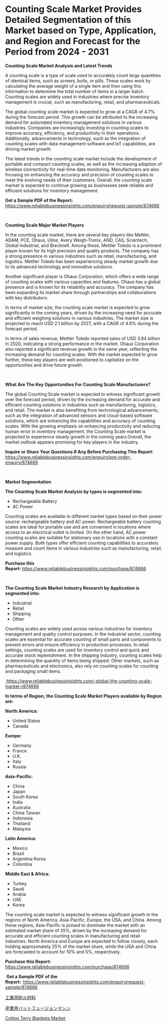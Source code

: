 <p><h1>Counting Scale Market Provides Detailed Segmentation of this Market based on Type, Application, and Region and Forecast for the Period from 2024 - 2031</h1></p><p><strong>Counting Scale Market Analysis and Latest Trends</strong></p>
<p><p>A counting scale is a type of scale used to accurately count large quantities of identical items, such as screws, bolts, or pills. These scales work by calculating the average weight of a single item and then using this information to determine the total number of items in a larger batch. Counting scales are widely used in industries where precise inventory management is crucial, such as manufacturing, retail, and pharmaceuticals.</p><p>The global counting scale market is expected to grow at a CAGR of 4.7% during the forecast period. This growth can be attributed to the increasing demand for automated inventory management solutions in various industries. Companies are increasingly investing in counting scales to improve accuracy, efficiency, and productivity in their operations. Additionally, advancements in technology, such as the integration of counting scales with data management software and IoT capabilities, are driving market growth.</p><p>The latest trends in the counting scale market include the development of portable and compact counting scales, as well as the increasing adoption of wireless connectivity for real-time data monitoring. Manufacturers are also focusing on enhancing the accuracy and precision of counting scales to meet the evolving needs of their customers. Overall, the counting scale market is expected to continue growing as businesses seek reliable and efficient solutions for inventory management.</p></p>
<p><strong>Get a Sample PDF of the Report:&nbsp;</strong> <a href="https://www.reliablebusinessinsights.com/enquiry/request-sample/874666">https://www.reliablebusinessinsights.com/enquiry/request-sample/874666</a></p>
<p>&nbsp;</p>
<p><strong>Counting Scale Major Market Players</strong></p>
<p><p>In the counting scale market, there are several key players like Mettler, ADAM, PCE, Ohaus, Uline, Avery Weigh-Tronix, AND, CAS, Scientech, Global Industrial, and Brecknell. Among these, Mettler Toledo is a prominent player known for its high precision and quality products. The company has a strong presence in various industries such as retail, manufacturing, and logistics. Mettler Toledo has been experiencing steady market growth due to its advanced technology and innovative solutions.</p><p>Another significant player is Ohaus Corporation, which offers a wide range of counting scales with various capacities and features. Ohaus has a global presence and is known for its reliability and accuracy. The company has been expanding its market share through partnerships and collaborations with key distributors.</p><p>In terms of market size, the counting scale market is expected to grow significantly in the coming years, driven by the increasing need for accurate and efficient weighing solutions in various industries. The market size is projected to reach USD 2.1 billion by 2027, with a CAGR of 4.6% during the forecast period.</p><p>In terms of sales revenue, Mettler Toledo reported sales of USD 3.84 billion in 2020, indicating a strong performance in the market. Ohaus Corporation also reported a significant revenue growth in the same year, reflecting the increasing demand for counting scales. With the market expected to grow further, these key players are well-positioned to capitalize on the opportunities and drive future growth.</p></p>
<p>&nbsp;</p>
<p><strong>What Are The Key Opportunities For Counting Scale Manufacturers?</strong></p>
<p><p>The global Counting Scale market is expected to witness significant growth over the forecast period, driven by the increasing demand for accurate and efficient counting solutions in industries such as manufacturing, logistics, and retail. The market is also benefiting from technological advancements, such as the integration of advanced sensors and cloud-based software solutions, which are enhancing the capabilities and accuracy of counting scales. With the growing emphasis on enhancing productivity and reducing human error in inventory management, the Counting Scale market is projected to experience steady growth in the coming years.Overall, the market outlook appears promising for key players in the industry.</p></p>
<p><strong>Inquire or Share Your Questions If Any Before Purchasing This Report:</strong> <a href="https://www.reliablebusinessinsights.com/enquiry/pre-order-enquiry/874666">https://www.reliablebusinessinsights.com/enquiry/pre-order-enquiry/874666</a></p>
<p>&nbsp;</p>
<p><strong>Market Segmentation</strong></p>
<p><strong>The Counting Scale Market Analysis by types is segmented into:</strong></p>
<p><ul><li>Rechargeable Battery</li><li>AC Power</li></ul></p>
<p><p>Counting scales are available in different market types based on their power source: rechargeable battery and AC power. Rechargeable battery counting scales are ideal for portable use and are convenient in locations where access to an electrical outlet is limited. On the other hand, AC power counting scales are suitable for stationary use in locations with a constant power supply. Both types offer efficient counting capabilities to accurately measure and count items in various industries such as manufacturing, retail, and logistics.</p></p>
<p><strong>Purchase this Report:&nbsp;</strong><a href="https://www.reliablebusinessinsights.com/purchase/874666">https://www.reliablebusinessinsights.com/purchase/874666</a></p>
<p>&nbsp;</p>
<p><strong>The Counting Scale Market Industry Research by Application is segmented into:</strong></p>
<p><ul><li>Industrial</li><li>Retail</li><li>Shipping</li><li>Other</li></ul></p>
<p><p>Counting scales are widely used across various industries for inventory management and quality control purposes. In the industrial sector, counting scales are essential for accurate counting of small parts and components to prevent errors and ensure efficiency in production processes. In retail settings, counting scales are used for inventory control and quick and accurate stock replenishment. In the shipping industry, counting scales help in determining the quantity of items being shipped. Other markets, such as pharmaceuticals and electronics, also rely on counting scales for counting and packaging small items.</p></p>
<p><a href="https://www.reliablebusinessinsights.com/-global-the-counting-scale-market-r874666">&nbsp;https://www.reliablebusinessinsights.com/-global-the-counting-scale-market-r874666</a></p>
<p><strong>In terms of Region, the Counting Scale Market Players available by Region are:</strong></p>
<p>
    <p> <strong> North America: </strong>
        <ul>
            <li>United States</li>
            <li>Canada</li>
        </ul>
        </p> 
    <p> <strong> Europe: </strong>
        <ul>
            <li>Germany</li>
            <li>France</li>
            <li>U.K.</li>
            <li>Italy</li>
            <li>Russia</li>
        </ul>
        </p> 
    <p> <strong> Asia-Pacific: </strong>
        <ul>
            <li>China</li>
            <li>Japan</li>
            <li>South Korea</li>
            <li>India</li>
            <li>Australia</li>
            <li>China Taiwan</li>
            <li>Indonesia</li>
            <li>Thailand</li>
            <li>Malaysia</li>
        </ul>
        </p> 
    <p> <strong> Latin America: </strong>
        <ul>
            <li>Mexico</li>
            <li>Brazil</li>
            <li>Argentina Korea</li>
            <li>Colombia</li>
        </ul>
        </p> 
    <p> <strong> Middle East & Africa: </strong>
        <ul>
            <li>Turkey</li>
            <li>Saudi</li>
            <li>Arabia</li>
            <li>UAE</li>
            <li>Korea</li>
        </ul>
    </p>
    </p>
<p><p>The counting scale market is expected to witness significant growth in the regions of North America, Asia-Pacific, Europe, the USA, and China. Among these regions, Asia-Pacific is poised to dominate the market with an estimated market share of 35%, driven by the increasing demand for accurate and efficient counting scales in manufacturing and retail industries. North America and Europe are expected to follow closely, each holding approximately 25% of the market share, while the USA and China are forecasted to account for 10% and 5%, respectively.</p></p>
<p><strong>Purchase this Report: </strong><a href="https://www.reliablebusinessinsights.com/purchase/874666">https://www.reliablebusinessinsights.com/purchase/874666</a></p>
<p>&nbsp;<strong>Get a Sample PDF of the Report:&nbsp;&nbsp;</strong><a href="https://www.reliablebusinessinsights.com/enquiry/request-sample/874666">https://www.reliablebusinessinsights.com/enquiry/request-sample/874666</a></p>
<p><strong></strong></p>
<p><p><a href="https://github.com/GregorioOKeefe2023/Market-Research-Report-List-1/blob/main/842227084638.md">工業用耐火材料</a></p><p><a href="https://github.com/TatumKoelpin2017/Market-Research-Report-List-1/blob/main/972966584639.md">産業用バットフュージョンマシン</a></p><p><a href="https://github.com/JennyferFeil2023/Market-Research-Report-List-1/blob/main/cotton-terry-blankets-market.md">Cotton Terry Blankets Market</a></p></p>
